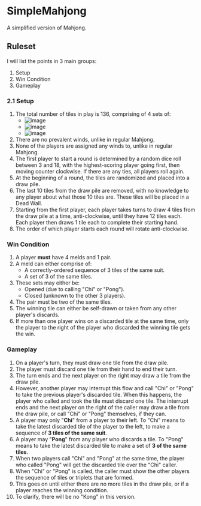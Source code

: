 # SimpleMahjong
A simplified version of Mahjong.

## Ruleset

I will list the points in 3 main groups:
1. Setup
2. Win Condition
3. Gameplay

### 2.1 Setup

1. The total number of tiles in play is 136, comprising of 4 sets of:
    - ![image](https://hackmd.io/_uploads/rJvgHNK9a.png)
    - ![image](https://hackmd.io/_uploads/HJaJB4F96.png)
    - ![image](https://hackmd.io/_uploads/rkHbBVK56.png)
2. There are no prevalent winds, unlike in regular Mahjong.
3. None of the players are assigned any winds to, unlike in regular Mahjong.
4. The first player to start a round is determined by a random dice roll between 3 and 18, with the highest-scoring player going first, then moving counter clockwise. If there are any ties, all players roll again.
5. At the beginning of a round, the tiles are randomized and placed into a draw pile.
6. The last 10 tiles from the draw pile are removed, with no knowledge to any player about what those 10 tiles are. These tiles will be placed in a Dead Wall.
7. Starting from the first player, each player takes turns to draw 4 tiles from the draw pile at a time, anti-clockwise, until they have 12 tiles each. Each player then draws 1 tile each to complete their starting hand.
8. The order of which player starts each round will rotate anti-clockwise.

### Win Condition

1. A player **must** have 4 melds and 1 pair.
2. A meld can either comprise of:
    - A correctly-ordered sequence of 3 tiles of the same suit.
    - A set of 3 of the same tiles.
3. These sets may either be: 
    - Opened (due to calling "Chi" or "Pong").
    - Closed (unknown to the other 3 players).
4. The pair must be two of the same tiles.
5. The winning tile can either be self-drawn or taken from any other player's discards.
6. If more than one player wins on a discarded tile at the same time, only the player to the right of the player who discarded the winning tile gets the win.

### Gameplay

1. On a player's turn, they must draw one tile from the draw pile.
2. The player must discard one tile from their hand to end their turn.
3. The turn ends and the next player on the right may draw a tile from the draw pile.
4. However, another player may interrupt this flow and call "Chi" or "Pong" to take the previous player's discarded tile. When this happens, the player who called and took the tile must discard one tile. The interrupt ends and the next player on the right of the caller may draw a tile from the draw pile, or call "Chi" or "Pong" themselves, if they can.
5. A player may only "**Chi**" from a player to their left. To "Chi" means to take the latest discarded tile of the player to the left, to make a sequence of **3 tiles of the same suit**.
6. A player may "**Pong**" from any player who discards a tile. To "Pong" means to take the latest discarded tile to make a set of **3 of the same tiles**.
7. When two players call "Chi" and "Pong" at the same time, the player who called "Pong" will get the discarded tile over the "Chi" caller.
8. When "Chi" or "Pong" is called, the caller must show the other players the sequence of tiles or triplets that are formed.
9. This goes on until either there are no more tiles in the draw pile, or if a player reaches the winning condition.
10. To clarify, there will be no "Kong" in this version.
